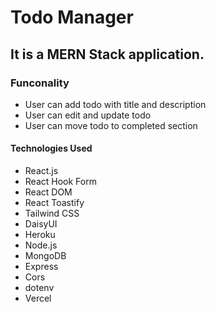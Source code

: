 # Todo Manager

## It is a MERN Stack application. 

### Funconality
- User can add todo with title and description
- User can edit and update todo
- User can move todo to completed section

#### Technologies Used
- React.js
- React Hook Form
- React DOM
- React Toastify
- Tailwind CSS
- DaisyUI
- Heroku
- Node.js
- MongoDB
- Express 
- Cors
- dotenv
- Vercel

